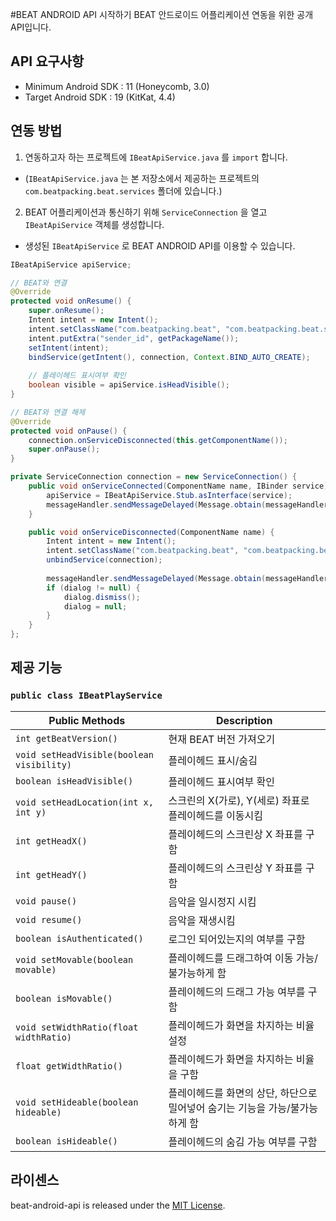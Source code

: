#BEAT ANDROID API 시작하기
BEAT 안드로이드 어플리케이션 연동을 위한 공개 API입니다.


## API 요구사항
* Minimum Android SDK : 11 (Honeycomb, 3.0)
* Target Android SDK : 19 (KitKat, 4.4)

## 연동 방법
 1. 연동하고자 하는 프로젝트에 ```IBeatApiService.java``` 를 ```import``` 합니다.
  * (```IBeatApiService.java``` 는 본 저장소에서 제공하는 프로젝트의 ```com.beatpacking.beat.services``` 폴더에 있습니다.)
 2. BEAT 어플리케이션과 통신하기 위해 ```ServiceConnection``` 을 열고 ```IBeatApiService``` 객체를 생성합니다. 
  * 생성된 ```IBeatApiService``` 로 BEAT ANDROID API를 이용할 수 있습니다.
  ```java
  IBeatApiService apiService;
  
  // BEAT와 연결
  @Override
  protected void onResume() {
      super.onResume();
      Intent intent = new Intent();
      intent.setClassName("com.beatpacking.beat", "com.beatpacking.beat.services.PlayHeadService");
      intent.putExtra("sender_id", getPackageName());
      setIntent(intent);
      bindService(getIntent(), connection, Context.BIND_AUTO_CREATE);
      
      // 플레이헤드 표시여부 확인
      boolean visible = apiService.isHeadVisible();
  }
 
  // BEAT와 연결 해제
  @Override
  protected void onPause() {
      connection.onServiceDisconnected(this.getComponentName());
      super.onPause();
  }
 
  private ServiceConnection connection = new ServiceConnection() {
      public void onServiceConnected(ComponentName name, IBinder service) 
          apiService = IBeatApiService.Stub.asInterface(service);
          messageHandler.sendMessageDelayed(Message.obtain(messageHandler, MSG_CONNECTED), 1000);
      }

      public void onServiceDisconnected(ComponentName name) {
          Intent intent = new Intent();
          intent.setClassName("com.beatpacking.beat", "com.beatpacking.beat.services.PlayHeadService");
          unbindService(connection);
          
          messageHandler.sendMessageDelayed(Message.obtain(messageHandler, MSG_DISCONNECTED), 500);
          if (dialog != null) {
              dialog.dismiss();
              dialog = null;
          }
      }
  };
```

## 제공 기능
### ```public class IBeatPlayService```
| Public Methods | Description |
| -------------- | --------------- |
| ```int getBeatVersion()``` | 현재 BEAT 버전 가져오기 |
| ```void setHeadVisible(boolean visibility)``` | 플레이헤드 표시/숨김 |
| ```boolean isHeadVisible()``` | 플레이헤드 표시여부 확인 |
| ```void setHeadLocation(int x, int y)``` | 스크린의 X(가로), Y(세로) 좌표로 플레이헤드를 이동시킴 |
| ```int getHeadX()``` | 플레이헤드의 스크린상 X 좌표를 구함 |
| ```int getHeadY()``` | 플레이헤드의 스크린상 Y 좌표를 구함 |
| ```void pause()``` | 음악을 일시정지 시킴 |
| ```void resume()``` | 음악을 재생시킴 |
| ```boolean isAuthenticated()``` | 로그인 되어있는지의 여부를 구함 |
| ```void setMovable(boolean movable)``` | 플레이헤드를 드래그하여 이동 가능/불가능하게 함 |
| ```boolean isMovable()``` | 플레이헤드의 드래그 가능 여부를 구함 |
| ```void setWidthRatio(float widthRatio)``` | 플레이헤드가 화면을 차지하는 비율 설정 |
| ```float getWidthRatio()``` | 플레이헤드가 화면을 차지하는 비율을 구함 |
| ```void setHideable(boolean hideable)``` | 플레이헤드를 화면의 상단, 하단으로 밀어넣어 숨기는 기능을 가능/불가능하게 함 |
| ```boolean isHideable()``` | 플레이헤드의 숨김 가능 여부를 구함 |


## 라이센스 

beat-android-api is released under the [MIT License](http://www.opensource.org/licenses/MIT).

